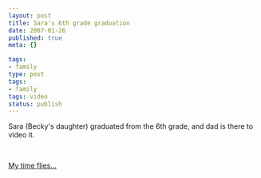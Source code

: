 ```yaml
---
layout: post
title: Sara's 6th grade graduation
date: 2007-01-26
published: true
meta: {}

tags:
- family
type: post
tags:
- family
tags: video
status: publish
---
```



Sara (Becky's daughter) graduated from the 6th grade, and dad is there to video it.



 



[My time flies...](http://www.andyeick.com/gallery.aspx?tag=sara)





